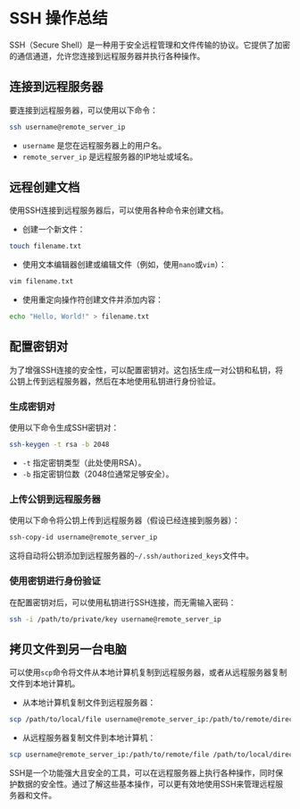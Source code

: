 # SSH 操作总结

SSH（Secure Shell）是一种用于安全远程管理和文件传输的协议。它提供了加密的通信通道，允许您连接到远程服务器并执行各种操作。

## 连接到远程服务器

要连接到远程服务器，可以使用以下命令：

```bash
ssh username@remote_server_ip
```

- `username` 是您在远程服务器上的用户名。
- `remote_server_ip` 是远程服务器的IP地址或域名。


## 远程创建文档

使用SSH连接到远程服务器后，可以使用各种命令来创建文档。

- 创建一个新文件：

```bash
touch filename.txt
```

- 使用文本编辑器创建或编辑文件（例如，使用`nano`或`vim`）：

```bash
vim filename.txt
```

- 使用重定向操作符创建文件并添加内容：

```bash
echo "Hello, World!" > filename.txt
```

## 配置密钥对

为了增强SSH连接的安全性，可以配置密钥对。这包括生成一对公钥和私钥，将公钥上传到远程服务器，然后在本地使用私钥进行身份验证。

### 生成密钥对

使用以下命令生成SSH密钥对：

```bash
ssh-keygen -t rsa -b 2048
```

- `-t` 指定密钥类型（此处使用RSA）。
- `-b` 指定密钥位数（2048位通常足够安全）。

### 上传公钥到远程服务器

使用以下命令将公钥上传到远程服务器（假设已经连接到服务器）：

```bash
ssh-copy-id username@remote_server_ip
```

这将自动将公钥添加到远程服务器的`~/.ssh/authorized_keys`文件中。

### 使用密钥进行身份验证

在配置密钥对后，可以使用私钥进行SSH连接，而无需输入密码：

```bash
ssh -i /path/to/private/key username@remote_server_ip
```

## 拷贝文件到另一台电脑

可以使用`scp`命令将文件从本地计算机复制到远程服务器，或者从远程服务器复制文件到本地计算机。

- 从本地计算机复制文件到远程服务器：

```bash
scp /path/to/local/file username@remote_server_ip:/path/to/remote/directory
```

- 从远程服务器复制文件到本地计算机：

```bash
scp username@remote_server_ip:/path/to/remote/file /path/to/local/directory
```

SSH是一个功能强大且安全的工具，可以在远程服务器上执行各种操作，同时保护数据的安全性。通过了解这些基本操作，可以更有效地使用SSH来管理远程服务器和文件。
